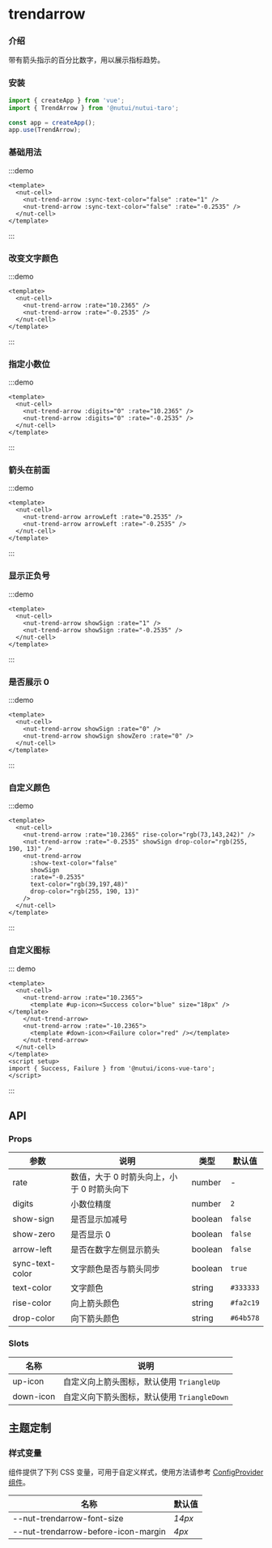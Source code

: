 # trendarrow

### 介绍

带有箭头指示的百分比数字，用以展示指标趋势。

### 安装

```js
import { createApp } from 'vue';
import { TrendArrow } from '@nutui/nutui-taro';

const app = createApp();
app.use(TrendArrow);
```

### 基础用法

:::demo

```vue
<template>
  <nut-cell>
    <nut-trend-arrow :sync-text-color="false" :rate="1" />
    <nut-trend-arrow :sync-text-color="false" :rate="-0.2535" />
  </nut-cell>
</template>
```

:::

### 改变文字颜色

:::demo

```vue
<template>
  <nut-cell>
    <nut-trend-arrow :rate="10.2365" />
    <nut-trend-arrow :rate="-0.2535" />
  </nut-cell>
</template>
```

:::

### 指定小数位

:::demo

```vue
<template>
  <nut-cell>
    <nut-trend-arrow :digits="0" :rate="10.2365" />
    <nut-trend-arrow :digits="0" :rate="-0.2535" />
  </nut-cell>
</template>
```

:::

### 箭头在前面

:::demo

```vue
<template>
  <nut-cell>
    <nut-trend-arrow arrowLeft :rate="0.2535" />
    <nut-trend-arrow arrowLeft :rate="-0.2535" />
  </nut-cell>
</template>
```

:::

### 显示正负号

:::demo

```vue
<template>
  <nut-cell>
    <nut-trend-arrow showSign :rate="1" />
    <nut-trend-arrow showSign :rate="-0.2535" />
  </nut-cell>
</template>
```

:::

### 是否展示 0

:::demo

```vue
<template>
  <nut-cell>
    <nut-trend-arrow showSign :rate="0" />
    <nut-trend-arrow showSign showZero :rate="0" />
  </nut-cell>
</template>
```

:::

### 自定义颜色

:::demo

```vue
<template>
  <nut-cell>
    <nut-trend-arrow :rate="10.2365" rise-color="rgb(73,143,242)" />
    <nut-trend-arrow :rate="-0.2535" showSign drop-color="rgb(255, 190, 13)" />
    <nut-trend-arrow
      :show-text-color="false"
      showSign
      :rate="-0.2535"
      text-color="rgb(39,197,48)"
      drop-color="rgb(255, 190, 13)"
    />
  </nut-cell>
</template>
```

:::

### 自定义图标

::: demo

```vue
<template>
  <nut-cell>
    <nut-trend-arrow :rate="10.2365">
      <template #up-icon><Success color="blue" size="18px" /></template>
    </nut-trend-arrow>
    <nut-trend-arrow :rate="-10.2365">
      <template #down-icon><Failure color="red" /></template>
    </nut-trend-arrow>
  </nut-cell>
</template>
<script setup>
import { Success, Failure } from '@nutui/icons-vue-taro';
</script>
```

:::

## API

### Props

| 参数 | 说明 | 类型 | 默认值 |
| --- | --- | --- | --- |
| rate | 数值，大于 0 时箭头向上，小于 0 时箭头向下 | number | - |
| digits | 小数位精度 | number | `2` |
| show-sign | 是否显示加减号 | boolean | `false` |
| show-zero | 是否显示 0 | boolean | `false` |
| arrow-left | 是否在数字左侧显示箭头 | boolean | `false` |
| sync-text-color | 文字颜色是否与箭头同步 | boolean | `true` |
| text-color | 文字颜色 | string | `#333333` |
| rise-color | 向上箭头颜色 | string | `#fa2c19` |
| drop-color | 向下箭头颜色 | string | `#64b578` |

### Slots

| 名称 | 说明 |
| --- | --- |
| up-icon | 自定义向上箭头图标，默认使用 `TriangleUp` |
| down-icon | 自定义向下箭头图标，默认使用 `TriangleDown` |

## 主题定制

### 样式变量

组件提供了下列 CSS 变量，可用于自定义样式，使用方法请参考 [ConfigProvider 组件](#/zh-CN/component/configprovider)。

| 名称 | 默认值 |
| --- | --- |
| --nut-trendarrow-font-size | _14px_ |
| --nut-trendarrow-before-icon-margin | _4px_ |
